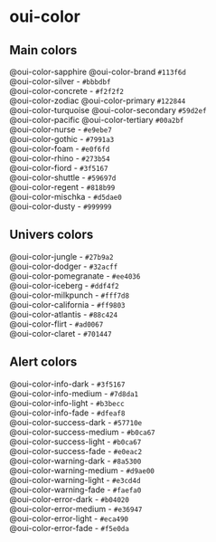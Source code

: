 # oui-color

<component-status cx-design="partial" ux="rc"></component-status>

## Main colors

<div class="container row">
  <div class="col-xs-5 col-sm-3 col-md-2">
    <div class="oui-color-badge oui-color-badge_oui-color-sapphire">
        <span class="oui-color-badge__prop">@oui-color-sapphire</span>
        <span class="oui-color-badge__prop">@oui-color-brand</span>
        <span class="oui-color-badge__prop">
            <code>#113f6d</code>
        </span>
    </div>
  </div>

  <div class="col-xs-5 col-sm-3 col-md-2">
    <div class="oui-color-badge oui-color-badge_oui-color-silver">
        <span class="oui-color-badge__prop">@oui-color-silver</span>
        <span class="oui-color-badge__prop">-</span>
        <span class="oui-color-badge__prop">
            <code>#bbbdbf</code>
        </span>
    </div>
  </div>

  <div class="col-xs-5 col-sm-3 col-md-2">
    <div class="oui-color-badge oui-color-badge_oui-color-concrete">
        <span class="oui-color-badge__prop">@oui-color-concrete</span>
        <span class="oui-color-badge__prop">-</span>
        <span class="oui-color-badge__prop">
            <code>#f2f2f2</code>
        </span>
    </div>
  </div>

  <div class="col-xs-5 col-sm-3 col-md-2">
    <div class="oui-color-badge oui-color-badge_oui-color-zodiac">
        <span class="oui-color-badge__prop">@oui-color-zodiac</span>
        <span class="oui-color-badge__prop">@oui-color-primary</span>
        <span class="oui-color-badge__prop">
            <code>#122844</code>
        </span>
    </div>
  </div>

  <div class="col-xs-5 col-sm-3 col-md-2">
    <div class="oui-color-badge oui-color-badge_oui-color-turquoise">
        <span class="oui-color-badge__prop">@oui-color-turquoise</span>
        <span class="oui-color-badge__prop">@oui-color-secondary</span>
        <span class="oui-color-badge__prop">
            <code>#59d2ef</code>
        </span>
    </div>
  </div>

  <div class="col-xs-5 col-sm-3 col-md-2">
    <div class="oui-color-badge oui-color-badge_oui-color-pacific">
        <span class="oui-color-badge__prop">@oui-color-pacific</span>
        <span class="oui-color-badge__prop">@oui-color-tertiary</span>
        <span class="oui-color-badge__prop">
            <code>#00a2bf</code>
        </span>
    </div>
  </div>

  <div class="col-xs-5 col-sm-3 col-md-2">
    <div class="oui-color-badge oui-color-badge_oui-color-nurse">
        <span class="oui-color-badge__prop">@oui-color-nurse</span>
        <span class="oui-color-badge__prop">-</span>
        <span class="oui-color-badge__prop">
            <code>#e9ebe7</code>
        </span>
    </div>
  </div>

  <div class="col-xs-5 col-sm-3 col-md-2">
    <div class="oui-color-badge oui-color-badge_oui-color-gothic">
        <span class="oui-color-badge__prop">@oui-color-gothic</span>
        <span class="oui-color-badge__prop">-</span>
        <span class="oui-color-badge__prop">
            <code>#7991a3</code>
        </span>
    </div>
  </div>

  <div class="col-xs-5 col-sm-3 col-md-2">
    <div class="oui-color-badge oui-color-badge_oui-color-foam">
        <span class="oui-color-badge__prop">@oui-color-foam</span>
        <span class="oui-color-badge__prop">-</span>
        <span class="oui-color-badge__prop">
            <code>#e0f6fd</code>
        </span>
    </div>
  </div>

  <div class="col-xs-5 col-sm-3 col-md-2">
    <div class="oui-color-badge oui-color-badge_oui-color-rhino">
        <span class="oui-color-badge__prop">@oui-color-rhino</span>
        <span class="oui-color-badge__prop">-</span>
        <span class="oui-color-badge__prop">
            <code>#273b54</code>
        </span>
    </div>
  </div>

  <div class="col-xs-5 col-sm-3 col-md-2">
    <div class="oui-color-badge oui-color-badge_oui-color-fiord">
        <span class="oui-color-badge__prop">@oui-color-fiord</span>
        <span class="oui-color-badge__prop">-</span>
        <span class="oui-color-badge__prop">
            <code>#3f5167</code>
        </span>
    </div>
  </div>

  <div class="col-xs-5 col-sm-3 col-md-2">
    <div class="oui-color-badge oui-color-badge_oui-color-shuttle">
        <span class="oui-color-badge__prop">@oui-color-shuttle</span>
        <span class="oui-color-badge__prop">-</span>
        <span class="oui-color-badge__prop">
            <code>#59697d</code>
        </span>
    </div>
  </div>

  <div class="col-xs-5 col-sm-3 col-md-2">
    <div class="oui-color-badge oui-color-badge_oui-color-regent">
        <span class="oui-color-badge__prop">@oui-color-regent</span>
        <span class="oui-color-badge__prop">-</span>
        <span class="oui-color-badge__prop">
            <code>#818b99</code>
        </span>
    </div>
  </div>

  <div class="col-xs-5 col-sm-3 col-md-2">
    <div class="oui-color-badge oui-color-badge_oui-color-mischka">
        <span class="oui-color-badge__prop">@oui-color-mischka</span>
        <span class="oui-color-badge__prop">-</span>
        <span class="oui-color-badge__prop">
            <code>#d5dae0</code>
        </span>
    </div>
  </div>

  <div class="col-xs-5 col-sm-3 col-md-2">
    <div class="oui-color-badge oui-color-badge_oui-color-dusty">
        <span class="oui-color-badge__prop">@oui-color-dusty</span>
        <span class="oui-color-badge__prop">-</span>
        <span class="oui-color-badge__prop">
            <code>#999999</code>
        </span>
    </div>
  </div>
</div>

## Univers colors

<div class="container row">
  <div class="col-xs-5 col-sm-3 col-md-2">
    <div class="oui-color-badge oui-color-badge_oui-color-jungle">
        <span class="oui-color-badge__prop">@oui-color-jungle</span>
        <span class="oui-color-badge__prop">-</span>
        <span class="oui-color-badge__prop">
            <code>#27b9a2</code>
        </span>
    </div>
  </div>

  <div class="col-xs-5 col-sm-3 col-md-2">
    <div class="oui-color-badge oui-color-badge_oui-color-dodger">
        <span class="oui-color-badge__prop">@oui-color-dodger</span>
        <span class="oui-color-badge__prop">-</span>
        <span class="oui-color-badge__prop">
            <code>#32acff</code>
        </span>
    </div>
  </div>

  <div class="col-xs-5 col-sm-3 col-md-2">
    <div class="oui-color-badge oui-color-badge_oui-color-pomegranate">
        <span class="oui-color-badge__prop">@oui-color-pomegranate</span>
        <span class="oui-color-badge__prop">-</span>
        <span class="oui-color-badge__prop">
            <code>#ee4036</code>
        </span>
    </div>
  </div>

  <div class="col-xs-5 col-sm-3 col-md-2">
    <div class="oui-color-badge oui-color-badge_oui-color-iceberg">
        <span class="oui-color-badge__prop">@oui-color-iceberg</span>
        <span class="oui-color-badge__prop">-</span>
        <span class="oui-color-badge__prop">
            <code>#ddf4f2</code>
        </span>
    </div>
  </div>

  <div class="col-xs-5 col-sm-3 col-md-2">
    <div class="oui-color-badge oui-color-badge_oui-color-milkpunch">
        <span class="oui-color-badge__prop">@oui-color-milkpunch</span>
        <span class="oui-color-badge__prop">-</span>
        <span class="oui-color-badge__prop">
            <code>#fff7d8</code>
        </span>
    </div>
  </div>

  <div class="col-xs-5 col-sm-3 col-md-2">
    <div class="oui-color-badge oui-color-badge_oui-color-california">
        <span class="oui-color-badge__prop">@oui-color-california</span>
        <span class="oui-color-badge__prop">-</span>
        <span class="oui-color-badge__prop">
            <code>#ff9803</code>
        </span>
    </div>
  </div>

  <div class="col-xs-5 col-sm-3 col-md-2">
    <div class="oui-color-badge oui-color-badge_oui-color-atlantis">
        <span class="oui-color-badge__prop">@oui-color-atlantis</span>
        <span class="oui-color-badge__prop">-</span>
        <span class="oui-color-badge__prop">
            <code>#88c424</code>
        </span>
    </div>
  </div>

  <div class="col-xs-5 col-sm-3 col-md-2">
    <div class="oui-color-badge oui-color-badge_oui-color-flirt">
        <span class="oui-color-badge__prop">@oui-color-flirt</span>
        <span class="oui-color-badge__prop">-</span>
        <span class="oui-color-badge__prop">
            <code>#ad0067</code>
        </span>
    </div>
  </div>

  <div class="col-xs-5 col-sm-3 col-md-2">
    <div class="oui-color-badge oui-color-badge_oui-color-claret">
        <span class="oui-color-badge__prop">@oui-color-claret</span>
        <span class="oui-color-badge__prop">-</span>
        <span class="oui-color-badge__prop">
            <code>#701447</code>
        </span>
    </div>
  </div>
</div>

## Alert colors

<div class="container row">
  <div class="col-xs-5 col-sm-3 col-md-2">
    <div class="oui-color-badge oui-color-badge_oui-color-info-dark">
        <span class="oui-color-badge__prop">@oui-color-info-dark</span>
        <span class="oui-color-badge__prop">-</span>
        <span class="oui-color-badge__prop">
            <code>#3f5167</code>
        </span>
    </div>
  </div>

  <div class="col-xs-5 col-sm-3 col-md-2">
    <div class="oui-color-badge oui-color-badge_oui-color-info-medium">
        <span class="oui-color-badge__prop">@oui-color-info-medium</span>
        <span class="oui-color-badge__prop">-</span>
        <span class="oui-color-badge__prop">
            <code>#7d8da1</code>
        </span>
    </div>
  </div>

  <div class="col-xs-5 col-sm-3 col-md-2">
    <div class="oui-color-badge oui-color-badge_oui-color-info-light">
        <span class="oui-color-badge__prop">@oui-color-info-light</span>
        <span class="oui-color-badge__prop">-</span>
        <span class="oui-color-badge__prop">
            <code>#b3becc</code>
        </span>
    </div>
  </div>

  <div class="col-xs-5 col-sm-3 col-md-2">
    <div class="oui-color-badge oui-color-badge_oui-color-info-fade">
        <span class="oui-color-badge__prop">@oui-color-info-fade</span>
        <span class="oui-color-badge__prop">-</span>
        <span class="oui-color-badge__prop">
            <code>#dfeaf8</code>
        </span>
    </div>
  </div>

  <div class="col-xs-5 col-sm-3 col-md-2">
    <div class="oui-color-badge oui-color-badge_oui-color-success-dark">
        <span class="oui-color-badge__prop">@oui-color-success-dark</span>
        <span class="oui-color-badge__prop">-</span>
        <span class="oui-color-badge__prop">
            <code>#57710e</code>
        </span>
    </div>
  </div>

  <div class="col-xs-5 col-sm-3 col-md-2">
    <div class="oui-color-badge oui-color-badge_oui-color-success-medium">
        <span class="oui-color-badge__prop">@oui-color-success-medium</span>
        <span class="oui-color-badge__prop">-</span>
        <span class="oui-color-badge__prop">
            <code>#b0ca67</code>
        </span>
    </div>
  </div>

  <div class="col-xs-5 col-sm-3 col-md-2">
    <div class="oui-color-badge oui-color-badge_oui-color-success-light">
        <span class="oui-color-badge__prop">@oui-color-success-light</span>
        <span class="oui-color-badge__prop">-</span>
        <span class="oui-color-badge__prop">
            <code>#b0ca67</code>
        </span>
    </div>
  </div>

  <div class="col-xs-5 col-sm-3 col-md-2">
    <div class="oui-color-badge oui-color-badge_oui-color-success-fade">
        <span class="oui-color-badge__prop">@oui-color-success-fade</span>
        <span class="oui-color-badge__prop">-</span>
        <span class="oui-color-badge__prop">
            <code>#e0eac2</code>
        </span>
    </div>
  </div>

  <div class="col-xs-5 col-sm-3 col-md-2">
    <div class="oui-color-badge oui-color-badge_oui-color-warning-dark">
        <span class="oui-color-badge__prop">@oui-color-warning-dark</span>
        <span class="oui-color-badge__prop">-</span>
        <span class="oui-color-badge__prop">
            <code>#8a5300</code>
        </span>
    </div>
  </div>

  <div class="col-xs-5 col-sm-3 col-md-2">
    <div class="oui-color-badge oui-color-badge_oui-color-warning-medium">
        <span class="oui-color-badge__prop">@oui-color-warning-medium</span>
        <span class="oui-color-badge__prop">-</span>
        <span class="oui-color-badge__prop">
            <code>#d9ae00</code>
        </span>
    </div>
  </div>

  <div class="col-xs-5 col-sm-3 col-md-2">
    <div class="oui-color-badge oui-color-badge_oui-color-warning-light">
        <span class="oui-color-badge__prop">@oui-color-warning-light</span>
        <span class="oui-color-badge__prop">-</span>
        <span class="oui-color-badge__prop">
            <code>#e3cd4d</code>
        </span>
    </div>
  </div>

  <div class="col-xs-5 col-sm-3 col-md-2">
    <div class="oui-color-badge oui-color-badge_oui-color-warning-fade">
        <span class="oui-color-badge__prop">@oui-color-warning-fade</span>
        <span class="oui-color-badge__prop">-</span>
        <span class="oui-color-badge__prop">
            <code>#faefa0</code>
        </span>
    </div>
  </div>

  <div class="col-xs-5 col-sm-3 col-md-2">
    <div class="oui-color-badge oui-color-badge_oui-color-error-dark">
        <span class="oui-color-badge__prop">@oui-color-error-dark</span>
        <span class="oui-color-badge__prop">-</span>
        <span class="oui-color-badge__prop">
            <code>#b04020</code>
        </span>
    </div>
  </div>

  <div class="col-xs-5 col-sm-3 col-md-2">
    <div class="oui-color-badge oui-color-badge_oui-color-error-medium">
        <span class="oui-color-badge__prop">@oui-color-error-medium</span>
        <span class="oui-color-badge__prop">-</span>
        <span class="oui-color-badge__prop">
            <code>#e36947</code>
        </span>
    </div>
  </div>

  <div class="col-xs-5 col-sm-3 col-md-2">
    <div class="oui-color-badge oui-color-badge_oui-color-error-light">
        <span class="oui-color-badge__prop">@oui-color-error-light</span>
        <span class="oui-color-badge__prop">-</span>
        <span class="oui-color-badge__prop">
            <code>#eca490</code>
        </span>
    </div>
  </div>

  <div class="col-xs-5 col-sm-3 col-md-2">
    <div class="oui-color-badge oui-color-badge_oui-color-error-fade">
        <span class="oui-color-badge__prop">@oui-color-error-fade</span>
        <span class="oui-color-badge__prop">-</span>
        <span class="oui-color-badge__prop">
            <code>#f5e0da</code>
        </span>
    </div>
  </div>
</div>
